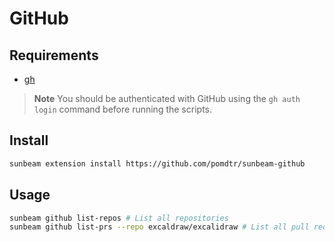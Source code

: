 # GitHub

## Requirements

- [gh](https://cli.github.com/)

> **Note** You should be authenticated with GitHub using the `gh auth login` command before running the scripts.

## Install

```bash
sunbeam extension install https://github.com/pomdtr/sunbeam-github
```

## Usage

```bash
sunbeam github list-repos # List all repositories
sunbeam github list-prs --repo excaldraw/excalidraw # List all pull requests for a repository
```

